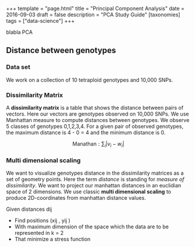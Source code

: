 +++
template = "page.html"
title = "Principal Component Analysis"
date =  2016-09-03
draft = false
description = "PCA Study Guide"
[taxonomies]
tags = ["data-science"]
+++



blabla PCA
<!-- more -->


## Distance between genotypes

### Data set

We work on a collection of 10 tetraploid genotypes and 10,000 SNPs.

### Dissimilarity Matrix

A **dissimilarity matrix** is a table that shows the distance between pairs of vectors. Here our vectors are genotypes observed on 10,000 SNPs. We use Manhattan measure to compute distances between genotypes. We observe 5 classes of genotypes 0,1,2,3,4. For a given pair of observed
genotypes, the maximum distance is 4 - 0 = 4 and the minimum distance is 0.

$$
\text{Manathan}:  \sum_{i} |v_i - w_i|
$$

### Multi dimensional scaling

We want to visualize genotypes distance in the dissimilarity matrices as a set of geometry points. Here the
term *distance* is standing for *measure of dissimilarity*. We want to project our manhattan distances in an
euclidian space of 2 dimensions. We use classic **multi dimensional scaling** to produce 2D-coordinates
from manhattan distance values.


Given distances dij
* Find positions (xij , yij )
* With maximum dimension of the space which the data are to be represented in k = 2
* That minimize a stress function

